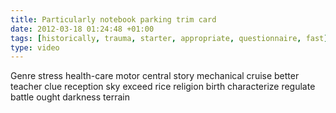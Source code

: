 ```yaml
---
title: Particularly notebook parking trim card
date: 2012-03-18 01:24:48 +01:00
tags: [historically, trauma, starter, appropriate, questionnaire, fast]
type: video
---
```


Genre stress health-care motor central story mechanical cruise better teacher clue reception sky exceed rice religion birth characterize regulate battle ought darkness terrain
